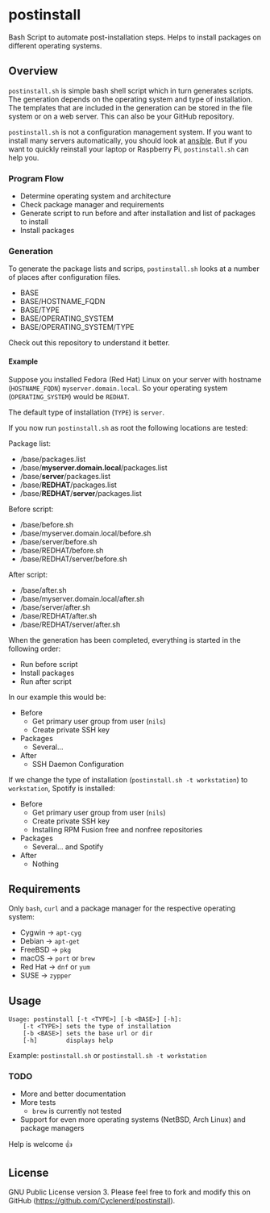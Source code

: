 # postinstall

Bash Script to automate post-installation steps.
Helps to install packages on different operating systems.

## Overview

`postinstall.sh` is simple bash shell script which in turn generates scripts.
The generation depends on the operating system and type of installation.
The templates that are included in the generation can be stored in the file system or on a web server.
This can also be your GitHub repository.

`postinstall.sh` is not a configuration management system.
If you want to install many servers automatically, you should look at [ansible](https://github.com/ansible/ansible).
But if you want to quickly reinstall your laptop or Raspberry Pi, `postinstall.sh` can help you.

### Program Flow

* Determine operating system and architecture
* Check package manager and requirements
* Generate script to run before and after installation and list of packages to install
* Install packages

### Generation

To generate the package lists and scrips, `postinstall.sh` looks at a number of places after configuration files.

* BASE
* BASE/HOSTNAME_FQDN
* BASE/TYPE
* BASE/OPERATING_SYSTEM
* BASE/OPERATING_SYSTEM/TYPE

Check out this repository to understand it better.

#### Example

Suppose you installed Fedora (Red Hat) Linux on your server with hostname (`HOSTNAME_FQDN`) `myserver.domain.local`.
So your operating system (`OPERATING_SYSTEM`) would be `REDHAT`.

The default type of installation (`TYPE`) is `server`.

If you now run `postinstall.sh` as root the following locations are tested:

Package list:

* /base/packages.list
* /base/__myserver.domain.local__/packages.list
* /base/__server__/packages.list
* /base/__REDHAT__/packages.list
* /base/__REDHAT__/__server__/packages.list

Before script:

* /base/before.sh
* /base/myserver.domain.local/before.sh
* /base/server/before.sh
* /base/REDHAT/before.sh
* /base/REDHAT/server/before.sh

After script:

* /base/after.sh
* /base/myserver.domain.local/after.sh
* /base/server/after.sh
* /base/REDHAT/after.sh
* /base/REDHAT/server/after.sh

When the generation has been completed, everything is started in the following order:

* Run before script
* Install packages
* Run after script

In our example this would be:

* Before
	* Get primary user group from user (`nils`)
	* Create private SSH key
* Packages
	* Several...
* After
	* SSH Daemon Configuration
	
If we change the type of installation (`postinstall.sh -t workstation`) to `workstation`, Spotify is installed:

* Before
	* Get primary user group from user (`nils`)
	* Create private SSH key
	* Installing RPM Fusion free and nonfree repositories
* Packages
	* Several... and Spotify
* After
	* Nothing

## Requirements

Only `bash`, `curl` and a package manager for the respective operating system:

* Cygwin  → `apt-cyg`
* Debian  → `apt-get`
* FreeBSD → `pkg`
* macOS   → `port` or `brew`
* Red Hat → `dnf` or `yum`
* SUSE    → `zypper`

## Usage

	Usage: postinstall [-t <TYPE>] [-b <BASE>] [-h]:
		[-t <TYPE>] sets the type of installation
		[-b <BASE>] sets the base url or dir
		[-h]        displays help

Example: `postinstall.sh` or `postinstall.sh -t workstation`

### TODO

* More and better documentation
* More tests
	* `brew` is currently not tested
* Support for even more operating systems (NetBSD, Arch Linux) and package managers

Help is welcome 👍

## License

GNU Public License version 3.
Please feel free to fork and modify this on GitHub (https://github.com/Cyclenerd/postinstall).